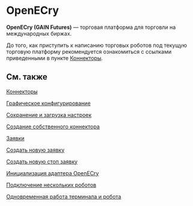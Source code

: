 # OpenECry

**OpenECry (GAIN Futures)** — торговая платформа для торговли на международных биржах.

До того, как приступить к написанию торговых роботов под текущую торговую платформу рекомендуется ознакомиться с ссылками приведенными в пункте [Коннекторы](../../connectors.md). 

## См. также

[Коннекторы](../../connectors.md)

[Графическое конфигурирование](../graphical_configuration.md)

[Сохранение и загрузка настроек](../save_and_load_settings.md)

[Создание собственного коннектора](../creating_own_connector.md)

[Заявки](../../orders_management.md)

[Создать новую заявку](../../orders_management/create_new_order.md)

[Создать новую стоп заявку](../../orders_management/create_new_stop_order.md)

[Инициализация адаптера OpenECry](openecry/adapter_initialization_openecry.md)

[Подключение нескольких роботов](openecry/several_algorithms_connection.md)

[Одновременная работа терминала и робота](openecry/simultaneous_terminal_and_algorithm_operation.md)

